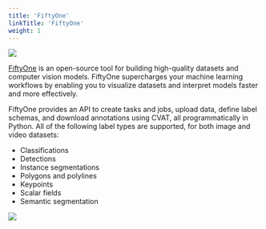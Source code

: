 ```yaml
---
title: 'FiftyOne'
linkTitle: 'FiftyOne'
weight: 1
---
```


![](/images/fiftyone_logo.png)

[FiftyOne](https://github.com/voxel51/fiftyone) is an open-source tool for building high-quality datasets
and computer vision models.
FiftyOne supercharges your machine learning workflows by enabling you to visualize datasets and interpret
models faster and more effectively.

FiftyOne provides an API to create tasks and jobs, upload data, define label schemas,
and download annotations using CVAT, all programmatically in Python.
All of the following label types are supported, for both image and video datasets:

- Classifications
- Detections
- Instance segmentations
- Polygons and polylines
- Keypoints
- Scalar fields
- Semantic segmentation

![](/images/image264.jpg)